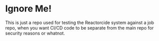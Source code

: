 # Ignore Me!

This is just a repo used for testing the Reactorcide system against a job repo, when you want CI/CD code to be separate from the main repo for security reasons or whatnot.
